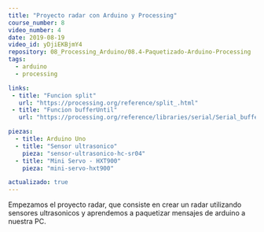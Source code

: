 ```yaml
---
title: "Proyecto radar con Arduino y Processing"
course_number: 8
video_number: 4
date: 2019-08-19
video_id: yDjiEKBjmY4
repository: 08_Processing_Arduino/08.4-Paquetizado-Arduino-Processing
tags:
  - arduino
  - processing

links:
 - title: "Funcion split"
   url: "https://processing.org/reference/split_.html"
 - title: "Funcion bufferUntil"
   url: "https://processing.org/reference/libraries/serial/Serial_bufferUntil_.html"

piezas:
  - title: Arduino Uno
  - title: "Sensor ultrasonico"
    pieza: "sensor-ultrasonico-hc-sr04"
  - title: "Mini Servo - HXT900"
    pieza: "mini-servo-hxt900"

actualizado: true
---
```


Empezamos el proyecto radar, que consiste en crear un radar utilizando sensores ultrasonicos y aprendemos a paquetizar mensajes de arduino a nuestra PC.

